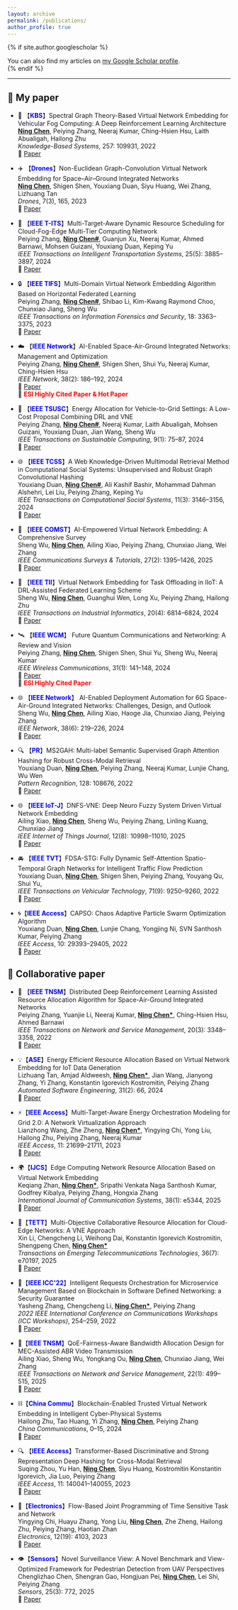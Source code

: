 ```yaml
---
layout: archive
permalink: /publications/
author_profile: true
---
```


{% if site.author.googlescholar %}
  <div class="wordwrap">You can also find my articles on <a href="{{site.author.googlescholar}}">my Google Scholar profile</a>.</div>
{% endif %}  


---

## 📘 My paper

- 🚗 【<b><font color=blue>KBS</font></b>】Spectral Graph Theory-Based Virtual Network Embedding for Vehicular Fog Computing: A Deep Reinforcement Learning Architecture<br>
  <u><b>Ning Chen</b></u>, Peiying Zhang, Neeraj Kumar, Ching-Hsien Hsu, Laith Abualigah, Hailong Zhu<br>
  <i>Knowledge-Based Systems</i>, 257: 109931, 2022  
  🔗 [Paper](https://www.sciencedirect.com/science/article/abs/pii/S0950705122010243)

- ✈️ 【<b><font color=blue>Drones</font></b>】Non-Euclidean Graph-Convolution Virtual Network Embedding for Space–Air–Ground Integrated Networks<br>
  <u><b>Ning Chen</b></u>, Shigen Shen, Youxiang Duan, Siyu Huang, Wei Zhang, Lizhuang Tan<br>
  <i>Drones</i>, 7(3), 165, 2023  
  🔗 [Paper](https://www.mdpi.com/2504-446X/7/3/165)

- 🚦 【<b><font color=blue>IEEE T-ITS</font></b>】Multi-Target-Aware Dynamic Resource Scheduling for Cloud-Fog-Edge Multi-Tier Computing Network<br>
  Peiying Zhang, <u><b>Ning Chen#</b></u>, Guanjun Xu, Neeraj Kumar, Ahmed Barnawi, Mohsen Guizani, Youxiang Duan, Keping Yu<br>
  <i>IEEE Transactions on Intelligent Transportation Systems</i>, 25(5): 3885–3897, 2024  
  🔗 [Paper](https://ieeexplore.ieee.org/abstract/document/10323248)

- 🔒 【<b><font color=blue>IEEE TIFS</font></b>】Multi-Domain Virtual Network Embedding Algorithm Based on Horizontal Federated Learning<br>
  Peiying Zhang, <u><b>Ning Chen#</b></u>, Shibao Li, Kim-Kwang Raymond Choo, Chunxiao Jiang, Sheng Wu<br>
  <i>IEEE Transactions on Information Forensics and Security</i>, 18: 3363–3375, 2023  
  🔗 [Paper](https://ieeexplore.ieee.org/abstract/document/10132867)

- ☁️ 【<b><font color=blue>IEEE Network</font></b>】AI-Enabled Space-Air-Ground Integrated Networks: Management and Optimization<br>
  Peiying Zhang, <u><b>Ning Chen#</b></u>, Shigen Shen, Shui Yu, Neeraj Kumar, Ching-Hsien Hsu<br>
  <i>IEEE Network</i>, 38(2): 186–192, 2024  
  🔗 [Paper](https://ieeexplore.ieee.org/abstract/document/10103768)  
  🏅 <font color=red><b>ESI Highly Cited Paper & Hot Paper</b></font>

- 🔋 【<b><font color=blue>IEEE TSUSC</font></b>】Energy Allocation for Vehicle-to-Grid Settings: A Low-Cost Proposal Combining DRL and VNE<br>
  Peiying Zhang, <u><b>Ning Chen#</b></u>, Neeraj Kumar, Laith Abualigah, Mohsen Guizani, Youxiang Duan, Jian Wang, Sheng Wu<br>
  <i>IEEE Transactions on Sustainable Computing</i>, 9(1): 75–87, 2024  
  🔗 [Paper](https://ieeexplore.ieee.org/abstract/document/10226295)

  
- 🌐 【<b><font color=blue>IEEE TCSS</font></b>】A Web Knowledge-Driven Multimodal Retrieval Method in Computational Social Systems: Unsupervised and Robust Graph Convolutional Hashing<br>
  Youxiang Duan, <u><b>Ning Chen#</b></u>, Ali Kashif Bashir, Mohammad Dahman Alshehri, Lei Liu, Peiying Zhang, Keping Yu<br>
  <i>IEEE Transactions on Computational Social Systems</i>, 11(3): 3146–3156, 2024  
  🔗 [Paper](https://ieeexplore.ieee.org/abstract/document/9941497)

  
- 🎯 【<b><font color=blue>IEEE COMST</font></b>】AI-Empowered Virtual Network Embedding: A Comprehensive Survey<br>
  Sheng Wu, <u><b>Ning Chen</b></u>, Ailing Xiao, Peiying Zhang, Chunxiao Jiang, Wei Zhang<br>
  <i>IEEE Communications Surveys & Tutorials</i>, 27(2): 1395–1426, 2025  
  🔗 [Paper](https://ieeexplore.ieee.org/abstract/document/10587211)

- 🧠 【<b><font color=blue>IEEE TII</font></b>】Virtual Network Embedding for Task Offloading in IIoT: A DRL-Assisted Federated Learning Scheme<br>
  Sheng Wu, <u><b>Ning Chen</b></u>, Guanghui Wen, Long Xu, Peiying Zhang, Hailong Zhu<br>
  <i>IEEE Transactions on Industrial Informatics</i>, 20(4): 6814–6824, 2024  
  🔗 [Paper](https://ieeexplore.ieee.org/abstract/document/10413579)

- 🛰️ 【<b><font color=blue>IEEE WCM</font></b>】 Future Quantum Communications and Networking: A Review and Vision<br>
  Peiying Zhang, <u><b>Ning Chen</b></u>, Shigen Shen, Shui Yu, Sheng Wu, Neeraj Kumar<br>
  <i>IEEE Wireless Communications</i>, 31(1): 141–148, 2024  
  🔗 [Paper](https://ieeexplore.ieee.org/abstract/document/9928082)  
  🏅 <font color=red><b>ESI Highly Cited Paper</b></font>
  
- 🌐 【<b><font color=blue>IEEE Network</font></b>】 AI-Enabled Deployment Automation for 6G Space-Air-Ground Integrated Networks: Challenges, Design, and Outlook<br>
  Sheng Wu, <u><b>Ning Chen</b></u>, Ailing Xiao, Haoge Jia, Chunxiao Jiang, Peiying Zhang<br>
  <i>IEEE Network</i>, 38(6): 219–226, 2024  
  🔗 [Paper](https://ieeexplore.ieee.org/abstract/document/10443704)

- 🔍 【<b><font color=blue>PR</font></b>】MS2GAH: Multi-label Semantic Supervised Graph Attention Hashing for Robust Cross-Modal Retrieval<br>
  Youxiang Duan, <u><b>Ning Chen</b></u>, Peiying Zhang, Neeraj Kumar, Lunjie Chang, Wu Wen<br>
  <i>Pattern Recognition</i>, 128: 108676, 2022  
  🔗 [Paper](https://www.sciencedirect.com/science/article/abs/pii/S0031320322001571)

- 🌐 【<b><font color=blue>IEEE IoT-J</font></b>】DNFS-VNE: Deep Neuro Fuzzy System Driven Virtual Network Embedding<br>
  Ailing Xiao, <u><b>Ning Chen</b></u>, Sheng Wu, Peiying Zhang, Linling Kuang, Chunxiao Jiang<br>
  <i>IEEE Internet of Things Journal</i>, 12(8): 10998–11010, 2025  
  🔗 [Paper](https://ieeexplore.ieee.org/document/10787254)

- 🚘 【<b><font color=blue>IEEE TVT</font></b>】FDSA-STG: Fully Dynamic Self-Attention Spatio-Temporal Graph Networks for Intelligent Traffic Flow Prediction<br>
  Youxiang Duan, <u><b>Ning Chen</b></u>, Shigen Shen, Peiying Zhang, Youyang Qu, Shui Yu,<br>
  <i>IEEE Transactions on Vehicular Technology</i>, 71(9): 9250–9260, 2022  
  🔗 [Paper](https://ieeexplore.ieee.org/abstract/document/9782553)

- 🌀【<b><font color=blue>IEEE Access</font></b>】CAPSO: Chaos Adaptive Particle Swarm Optimization Algorithm<br>
  Youxiang Duan, <u><b>Ning Chen</b></u>, Lunjie Chang, Yongjing Ni, SVN Santhosh Kumar, Peiying Zhang<br>
  <i>IEEE Access</i>, 10: 29393–29405, 2022  
  🔗 [Paper](https://ieeexplore.ieee.org/abstract/document/9732987)

## 📘 Collaborative paper

- 📡 【<b><font color=blue>IEEE TNSM</font></b>】Distributed Deep Reinforcement Learning Assisted Resource Allocation Algorithm for Space-Air-Ground Integrated Networks<br>
  Peiying Zhang, Yuanjie Li, Neeraj Kumar, <u><b>Ning Chen*</b></u>, Ching-Hsien Hsu, Ahmed Barnawi<br>
  <i>IEEE Transactions on Network and Service Management</i>, 20(3): 3348–3358, 2022  
  🔗 [Paper](https://ieeexplore.ieee.org/abstract/document/9999560)

- 💡【<b><font color=blue>ASE</font></b>】Energy Efficient Resource Allocation Based on Virtual Network Embedding for IoT Data Generation<br>
  Lizhuang Tan, Amjad Aldweesh, <u><b>Ning Chen*</b></u>, Jian Wang, Jianyong Zhang, Yi Zhang, Konstantin Igorevich Kostromitin, Peiying Zhang<br>
  <i>Automated Software Engineering</i>, 31(2): 66, 2024  
  🔗 [Paper](https://link.springer.com/article/10.1007/s10515-024-00463-8)

- ⚡【<b><font color=blue>IEEE Access</font></b>】Multi-Target-Aware Energy Orchestration Modeling for Grid 2.0: A Network Virtualization Approach<br>
  Lianzhong Wang, Zhe Zheng, <u><b>Ning Chen*</b></u>, Yingying Chi, Yong Liu, Hailong Zhu, Peiying Zhang, Neeraj Kumar<br>
  <i>IEEE Access</i>, 11: 21699–21711, 2023  
  🔗 [Paper](https://ieeexplore.ieee.org/abstract/document/10057385)

- 🌍【<b><font color=blue>IJCS</font></b>】Edge Computing Network Resource Allocation Based on Virtual Network Embedding<br>
  Keqiang Zhan, <u><b>Ning Chen*</b></u>, Sripathi Venkata Naga Santhosh Kumar, Godfrey Kibalya, Peiying Zhang, Hongxia Zhang<br>
  <i>International Journal of Communication Systems</i>, 38(1): e5344, 2025  
  🔗 [Paper](https://onlinelibrary.wiley.com/doi/abs/10.1002/dac.5344)

- 🧩【<b><font color=blue>TETT</font></b>】Multi-Objective Collaborative Resource Allocation for Cloud-Edge Networks: A VNE Approach<br>
  Xin Li, Chengcheng Li, Weihong Dai, Konstantin Igorevich Kostromitin, Shengpeng Chen, <u><b>Ning Chen*</b></u><br>
  <i>Transactions on Emerging Telecommunications Technologies</i>, 36(7): e70197, 2025  
  🔗 [Paper](https://onlinelibrary.wiley.com/doi/abs/10.1002/ett.70197)

- 🔐【<b><font color=blue>IEEE ICC'22</font></b>】Intelligent Requests Orchestration for Microservice Management Based on Blockchain in Software Defined Networking: a Security Guarantee<br>
  Yasheng Zhang, Chengcheng Li, <u><b>Ning Chen*</b></u>, Peiying Zhang<br>
  <i>2022 IEEE International Conference on Communications Workshops (ICC Workshops)</i>, 254–259, 2022  
  🔗 [Paper](https://ieeexplore.ieee.org/abstract/document/9814536)
  

- 📶【<b><font color=blue>IEEE TNSM</font></b>】QoE-Fairness-Aware Bandwidth Allocation Design for MEC-Assisted ABR Video Transmission<br>
  Ailing Xiao, Sheng Wu, Yongkang Ou, <u><b>Ning Chen</b></u>, Chunxiao Jiang, Wei Zhang<br>
  <i>IEEE Transactions on Network and Service Management</i>, 22(1): 499–515, 2025  
  🔗 [Paper](https://ieeexplore.ieee.org/abstract/document/10701003)

- ⛓️【<b><font color=blue>China Commu</font></b>】Blockchain-Enabled Trusted Virtual Network Embedding in Intelligent Cyber-Physical Systems<br>
  Hailong Zhu, Tao Huang, Yi Zhang, <u><b>Ning Chen</b></u>, Peiying Zhang<br>
  <i>China Communications</i>, 0–15, 2024  
  🔗 [Paper](http://www.cic-chinacommunications.cn/EN/10.23919/JCC.ja.2024-0128)

- 🔍 【<b><font color=blue>IEEE Access</font></b>】Transformer-Based Discriminative and Strong Representation Deep Hashing for Cross-Modal Retrieval<br>
  Suqing Zhou, Yu Han, <u><b>Ning Chen</b></u>, Siyu Huang, Kostromitin Konstantin Igorevich, Jia Luo, Peiying Zhang<br>
  <i>IEEE Access</i>, 11: 140041–140055, 2023  
  🔗 [Paper](https://ieeexplore.ieee.org/abstract/document/10343159)

- 🧱【<b><font color=blue>Electronics</font></b>】Flow-Based Joint Programming of Time Sensitive Task and Network<br>
  Yingying Chi, Huayu Zhang, Yong Liu, <u><b>Ning Chen</b></u>, Zhe Zheng, Hailong Zhu, Peiying Zhang, Haotian Zhan<br>
  <i>Electronics</i>, 12(19): 4103, 2023  
  🔗 [Paper](https://www.mdpi.com/2079-9292/12/19/4103)

- 👁️【<b><font color=blue>Sensors</font></b>】Novel Surveillance View: A Novel Benchmark and View-Optimized Framework for Pedestrian Detection from UAV Perspectives<br>
  Chenglizhao Chen, Shengran Gao, Hongjuan Pei, <u><b>Ning Chen</b></u>, Lei Shi, Peiying Zhang<br>
  <i>Sensors</i>, 25(3): 772, 2025  
  🔗 [Paper](https://www.mdpi.com/1424-8220/25/3/772)
